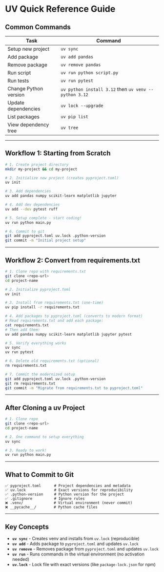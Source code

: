 # UV Quick Reference Guide

## Common Commands

| Task | Command |
|------|---------|
| Setup new project | `uv sync` |
| Add package | `uv add pandas` |
| Remove package | `uv remove pandas` |
| Run script | `uv run python script.py` |
| Run tests | `uv run pytest` |
| Change Python version | `uv python install 3.12` then `uv venv --python 3.12` |
| Update dependencies | `uv lock --upgrade` |
| List packages | `uv pip list` |
| View dependency tree | `uv tree` |

---

## Workflow 1: Starting from Scratch

```bash
# 1. Create project directory
mkdir my-project && cd my-project

# 2. Initialize new project (creates pyproject.toml)
uv init

# 3. Add dependencies
uv add pandas numpy scikit-learn matplotlib jupyter

# 4. Add dev dependencies
uv add --dev pytest ruff

# 5. Setup complete - start coding!
uv run python main.py

# 6. Commit to git
git add pyproject.toml uv.lock .python-version
git commit -m "Initial project setup"
```

---

## Workflow 2: Convert from requirements.txt

```bash
# 1. Clone repo with requirements.txt
git clone <repo-url>
cd project-name

# 2. Initialize pyproject.toml
uv init

# 3. Install from requirements.txt (one-time)
uv pip install -r requirements.txt

# 4. Add packages to pyproject.toml (converts to modern format)
# Read requirements.txt and add each package:
cat requirements.txt
# Then add them:
uv add pandas numpy scikit-learn matplotlib jupyter pytest

# 5. Verify everything works
uv sync
uv run pytest

# 6. Delete old requirements.txt (optional)
rm requirements.txt

# 7. Commit the modernized setup
git add pyproject.toml uv.lock .python-version
git rm requirements.txt
git commit -m "Migrate from requirements.txt to pyproject.toml"
```

---

## After Cloning a uv Project

```bash
# 1. Clone repo
git clone <repo-url>
cd project-name

# 2. One command to setup everything
uv sync

# 3. Ready to work!
uv run python main.py
```

---

## What to Commit to Git

```
✅ pyproject.toml      # Project dependencies and metadata
✅ uv.lock             # Exact versions for reproducibility
✅ .python-version     # Python version for the project
✅ .gitignore          # Ignore rules
❌ .venv/              # Virtual environment (never commit)
❌ __pycache__/        # Python cache files
```

---

## Key Concepts

- **`uv sync`** - Creates venv and installs from `uv.lock` (reproducible)
- **`uv add`** - Adds package to `pyproject.toml` and updates `uv.lock`
- **`uv remove`** - Removes package from `pyproject.toml` and updates `uv.lock`
- **`uv run`** - Runs commands in the virtual environment (no activation needed)
- **`uv.lock`** - Lock file with exact versions (like `package-lock.json` for npm)
